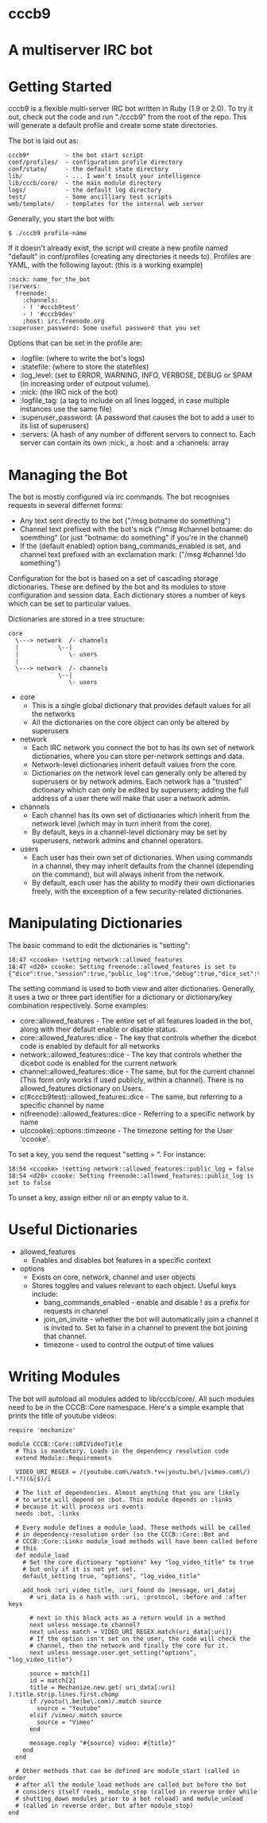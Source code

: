 cccb9
=====

A multiserver IRC bot
=======

Getting Started
=======

cccb9 is a flexible multi-server IRC bot written in Ruby (1.9 or 2.0). To try it out, check out the code and run "./cccb9" from the root of the repo. This will generate a default profile and create some state directories. 

The bot is laid out as:
 
    cccb9*          - the bot start script
    conf/profiles/  - configuration profile directory
    conf/state/     - the default state directory
    lib/            - ... I won't insult your intelligence
    lib/cccb/core/  - the main module directory
    logs/           - the default log directory
    test/           - Some ancilliary test scripts
    web/template/   - templates for the internal web server

Generally, you start the bot with:

    $ ./cccb9 profile-name

If it doesn't already exist, the script will create a new profile named "default" in conf/profiles (creating any directories it needs to). Profiles are YAML, with the following layout: (this is a working example)

    :nick: name_for_the_bot
    :servers:
      freenode:
        :channels:
        - ! '#cccb9test'
        - ! '#cccb9dev'
        :host: irc.freenode.org
    :superuser_password: Some useful password that you set

Options that can be set in the profile are:
  * :logfile: (where to write the bot's logs)
  * :statefile: (where to store the statefiles)
  * :log_level: (set to ERROR, WARNING, INFO, VERBOSE, DEBUG or SPAM (in increasing order of outpout volume).
  * :nick: (the IRC nick of the bot)
  * :logfile_tag: (a tag to include on all lines logged, in case multiple instances use the same file)
  * :superuser_password: (A password that causes the bot to add a user to its list of superusers)
  * :servers: (A hash of any number of different servers to connect to. Each server can contain its own :nick:, a :host: and a :channels: array

Managing the Bot
=======

The bot is mostly configured via irc commands. The bot recognises requests in several differnet forms:

  * Any text sent directly to the bot ("/msg botname do something")
  * Channel text prefixed with the bot's nick ("/msg #channel botname: do soemthing" (or just "botname: do something" if you're in the channel)
  * If the (default enabled) option bang_commands_enabled is set, and channel text prefixed with an exclamation mark: ("/msg #channel !do something")

Configuration for the bot is based on a set of cascading storage dictionaries. These are defined by the bot and its modules to store configuration and session data. Each dictionary stores a number of keys which can be set to particular values. 

Dictionaries are stored in a tree structure:

    core                  
      \---> network  /- channels
      |           \--|
      |              \- users
      |
      \---> network  /- channels
                  \--|
                     \- users

  * core
    * This is a single global dictionary that provides default values for all the networks
    * All the dictionaries on the core object can only be altered by superusers
  * network
    * Each IRC network you connect the bot to has its own set of network dictionaries, where you can store per-network settings and data.
    * Network-level dictionaries inherit default values from the core.
    * Dictionaries on the network level can generally only be altered by superusers or by network admins. Each network has a "trusted" dictionary which can only be edited by superusers; adding the full address of a user there will make that user a network admin.
  * channels
    * Each channel has its own set of dictionaries which inherit from the network level (which may in turn inherit from the core). 
    * By default, keys in a channel-level dictionary may be set by superusers, network admins and channel operators.
  * users
    * Each user has their own set of dictionaries. When using commands in a channel, they may inherit defaults from the channel (depending on the command), but will always inherit from the network.
    * By default, each user has the ability to modify their own dictionaries freely, with the exceeption of a few security-related dictionaries.

Manipulating Dictionaries
========

The basic command to edit the dictionaries is "setting":

    18:47 <ccooke> !setting network::allowed_features
    18:47 <d20> ccooke: Setting freenode::allowed_features is set to 
    {"dice":true,"session":true,"public_log":true,"debug":true,"dice_set":true,"tables":true,"pom":true}

The setting command is used to both view and alter dictionaries. Generally, it uses a two or three part identifier for a dictionary or dictionary/key combination respectively. Some examples:

  * core::allowed_features - The entire set of all features loaded in the bot, along with their default enable or disable status. 
  * core::allowed_features::dice - The key that controls whether the dicebot code is enabled by default for all networks
  * network::allowed_features::dice - The key that controls whether the dicebot code is enabled for the current network
  * channel::allowed_features::dice - The same, but for the current channel (This form only works if used publicly, within a channel). There is no allowed_features dictionary on Users.
  * c(#cccb9test)::allowed_features::dice - The same, but referring to a specific channel by name
  * n(freenode)::allowed_features::dice - Referring to a specific network by name
  * u(ccooke)::options::timzeone - The timezone setting for the User 'ccooke'. 

To set a key, you send the request "setting <identifier> = <value>". For instance:

    18:54 <ccooke> !setting network::allowed_features::public_log = false
    18:54 <d20> ccooke: Setting freenode::allowed_features::public_log is set to false

To unset a key, assign either nil or an empty value to it.

Useful Dictionaries
=======

  * allowed_features
    * Enables and disables bot features in a specific context
  * options
    * Exists on core, network, channel and user objects
    * Stores toggles and values relevant to each object. Useful keys include:
      * bang_commands_enabled - enable and disable ! as a prefix for requests in channel
      * join_on_invite - whether the bot will automatically join a channel it is invited to. Set to false in a channel to prevent the bot joining that channel.
      * timezone - used to control the output of time values

Writing Modules
=======

The bot will autoload all modules added to lib/cccb/core/. All such modules need to be in the CCCB::Core namespace. Here's a simple example that prints the title of youtube videos:

    require 'mechanize'

    module CCCB::Core::URIVideoTitle
      # This is mandatory. Loads in the dependency resolution code
      extend Module::Requirements

      VIDEO_URI_REGEX = /(youtube.com\/watch.*v=|youtu.be\/|vimeo.com\/)(.*?)(&|$)/i

      # The list of dependencies. Almost anything that you are likely
      # to write will depend on :bot. This module depends on :links 
      # because it will process uri events
      needs :bot, :links

      # Every module defines a module_load. These methods will be called
      # in dependency-resolution order (so the CCCB::Core::Bot and 
      # CCCB::Core::Links module_load methods will have been called before
      # this
      def module_load
        # Set the core dictionary "options" key "log_video_title" to true
        # but only if it is not yet set.
        default_setting true, "options", "log_video_title"

        add_hook :uri_video_title, :uri_found do |message, uri_data|
          # uri_data is a hash with :uri, :protocol, :before and :after keys

          # next in this block acts as a return would in a method
          next unless message.to_channel?
          next unless match = VIDEO_URI_REGEX.match(uri_data[:uri])
          # If the option isn't set on the user, the code will check the
          # channel, then the network and finally the core for it.
          next unless message.user.get_setting("options", "log_video_title")

          source = match[1]
          id = match[2]
          title = Mechanize.new.get( uri_data[:uri] ).title.strip.lines.first.chomp
          if /youtu(\.be|be\.com)/.match source
            source = "Youtube"
          elsif /vimeo/.match source
            source = "Vimeo"
          end

          message.reply "#{source} video: #{title}"
        end
      end

      # Other methods that can be defined are module_start (called in order
      # after all the module_load methods are called but before the bot
      # considers itself reads, module_stop (called in reverse order while 
      # shutting down modules prior to a bot reload) and module_unload 
      # (called in reverse order, but after module_stop)
    end

